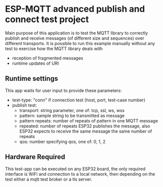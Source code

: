 # ESP-MQTT advanced publish and connect test project

Main purpose of this application is to test the MQTT library to correctly publish and receive messages (of different size and sequences) over different transports.
It is possible to run this example manually without any test to exercise how the MQTT library deals with

- reception of fragmented messages
- runtime updates of URI

## Runtime settings

This app waits for user input to provide these parameters:
- test-type: "conn" if connection test (host, port, test-case number)
- publish test:
  * transport: string parameter, one of: tcp, ssl, ws, wss
  * pattern: sample string to be transmitted as message
  * pattern repeats: number of repeats of pattern in one MQTT message
  * repeated: number of repeats ESP32 publishes the message, also ESP32 expects to receive the same message the same number of repeats
  * qos: number specifying qos, one of: 0, 1, 2

## Hardware Required

This test-app can be executed on any ESP32 board, the only required interface is WiFi and connection to a local network, then depending on the test either a mqtt test broker or a tls server.
